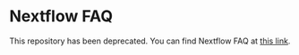 # Nextflow FAQ

This repository has been deprecated. You can find Nextflow FAQ at [this link](https://www.nextflow.io/docs/latest/faq.html).

